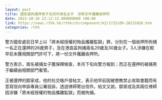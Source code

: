 ```yaml
---
layout: post
title: 國安處拘還押男子及另外兩名女子　涉將文件攜離收押所
date: 2023-10-26 22:12:13.000000000 +08:00
link: https://news.rthk.hk/rthk/ch/component/k2/1725109-20231026.htm
categories: rthk
---
```


警方國安處前日早上以「將未經授權的物品攜離監獄」罪，分別在一個收押所拘捕一名正在還押的26歲男子，及在港島區拘捕兩名29歲及30歲女子。3人涉嫌在較早前未獲相關部門許可下，將一份文件攜離收押所。

警方表示，兩名被捕女子獲保釋候查，本月下旬向警方報到；而正在還押的被捕男子繼續由相關部門看管。

正被還押的鄒家成，他的社交帳戶發帖文，表示他早前因被懲教禁止收取書籍而有意寫信向申訴專員公署投訴，透過律師寄出信件。帖文又說，鄒家成及其兩位律師因涉嫌「將未經授權的物品攜離監獄」而被拘捕。
